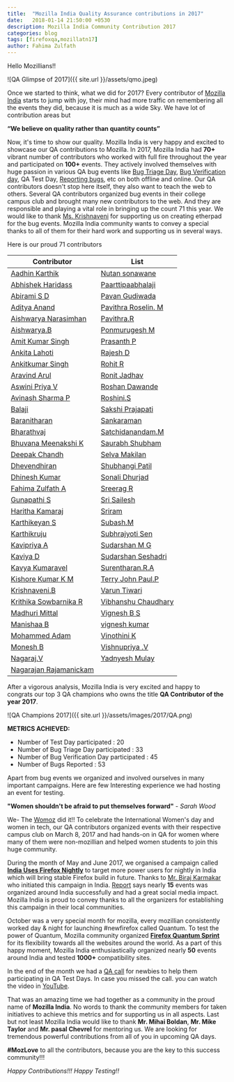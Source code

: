 ```yaml
---
title:  "Mozilla India Quality Assurance contributions in 2017"
date:   2018-01-14 21:50:00 +0530
description: Mozilla India Community Contribution 2017
categories: blog
tags: [firefoxqa,mozillatn17]
author: Fahima Zulfath
---
```


Hello Mozillians!!

![QA Glimpse of 2017]({{ site.url }}/assets/qmo.jpeg)


Once we started to think, what we did for 2017? Every contributor of [Mozilla India](https://wiki.mozilla.org/India) starts to jump with joy, their mind had more traffic on remembering all the events they did, because it is much as a wide Sky. We have lot of contribution areas but 

**“We believe on quality rather than quantity counts”**

Now, it's time to show our quality. Mozilla India is very happy and excited to showcase our QA contributions to Mozilla.
In 2017, Mozilla India had **70+** vibrant number of contributors who worked with full fire throughout the year and participated on **100+** events. They actively involved themselves with huge passion in various QA bug events like [Bug Triage Day](https://developer.mozilla.org/en-US/docs/Mozilla/QA/Bug_Triage_Day), [Bug Verification day](https://developer.mozilla.org/en-US/docs/Mozilla/QA/Bug_Verification_Day), QA Test Day, [Reporting bugs](https://developer.mozilla.org/en-US/docs/Mozilla/QA/Bug_writing_guidelines), etc on both offline and online. Our QA contributors doesn't stop here itself, they also want to teach the web to others. Several QA contributors organized bug events in their college campus club and brought many new contributors to the web. And they are responsible and playing a vital role in bringing up the count 71 this year. We would like to thank [Ms. Krishnaveni](https://twitter.com/venikrishbm) for supporting us on creating etherpad for the bug events. Mozilla India community wants to convey a special thanks to all of them for their hard work and supporting us in several ways.

Here is our proud 71 contributors

| Contributor | List|
| --- | --- |
| [Aadhin Karthik](https://twitter.com/AadhinKarthik) | [Nutan sonawane](https://twitter.com/Nutan_Sonawane) |
| [Abhishek Haridass](https://twitter.com/) | [Paarttipaabhalaji](https://twitter.com/paarilovely) |
| [Abirami S D](https://twitter.com/abidevsd) |  [Pavan Gudiwada](https://twitter.com/PavanKiran27) |
| [Aditya Anand](https://twitter.com/Aditya2519Anand) | [Pavithra Roselin. M](https://twitter.com/RoselinPavithra) |
| [Aishwarya Narasimhan](https://twitter.com/AndalNarasimhan) |  [Pavithra.R](https://twitter.com/) |
| [Aishwarya.B](https://twitter.com/Aishwarya_Bala5) | [Ponmurugesh M](https://twitter.com/ponmurugesh007) |
| [Amit Kumar Singh](https://twitter.com/amitsin6h) | [Prasanth P](https://twitter.com/prasanthp96) |
| [Ankita Lahoti](https://twitter.com/) | [Rajesh D](https://twitter.com/rajeshhacker023) |
| [Ankitkumar Singh](https://twitter.com/Anki7Singh) | [Rohit R](https://twitter.com/) |
| [Aravind Arul](https://twitter.com/Aravind007Arul) | [Ronit Jadhav](https://twitter.com/) |
| [Aswini Priya V](https://twitter.com/) | [Roshan Dawande](https://twitter.com/RoshanDawande) |
| [Avinash Sharma P](https://twitter.com/PAvinashSharma) | [Roshini.S](https://twitter.com/) |
| [Balaji](https://twitter.com/balaji2198) | [Sakshi Prajapati](https://twitter.com/) 
| [Baranitharan](https://twitter.com/baranicool) | [Sankaraman](https://twitter.com/) |
| [Bharathvaj](https://twitter.com/Bharath_gowan) | [Satchidanandam.M](https://twitter.com/) |
| [Bhuvana Meenakshi K](https://twitter.com/bhuvanakotees1) | [Saurabh Shubham](https://twitter.com/) |
| [Deepak Chandh](https://twitter.com/deepakchandh) | [Selva Makilan](https://twitter.com/selva_makilan) |
| [Dhevendhiran](https://twitter.com/dhevendhiran_m) | [Shubhangi Patil](https://twitter.com/PatilShubhangiS) |
| [Dhinesh Kumar](https://twitter.com/Dhinesh_Kumar_M) | [Sonali Dhurjad](https://twitter.com/) |
| [Fahima Zulfath A](https://twitter.com/FahimaZulfath) | [Sreerag R](https://twitter.com/) |
| [Gunapathi S](https://twitter.com/) | [Sri Sailesh](https://twitter.com/saileshbaskar1) |
| [Haritha Kamaraj](https://twitter.com/HarithaKamaraj) | [Sriram](https://twitter.com/imSriramB) |
| [Karthikeyan S](https://twitter.com/im_karthimadav7) | [Subash.M](https://twitter.com/subahiphop4) |
| [Karthikruju](https://twitter.com/) | [Subhrajyoti Sen](https://twitter.com/iamsubhrajyoti) |
| [Kavipriya A](https://twitter.com/Kavianandha0594) | [Sudarshan M G](https://twitter.com/) |
| [Kaviya D](https://twitter.com/) | [Sudarshan Seshadri](https://twitter.com/) |
| [Kavya Kumaravel](https://twitter.com/KavyaKmk97) | [Surentharan.R.A](https://twitter.com/surentharan7) | 
| [Kishore Kumar K M](https://twitter.com/the_kalmann) | [Terry John Paul.P](https://twitter.com/terryjohnpaul20) |
| [Krishnaveni.B](https://twitter.com/venikrishbm) | [Varun Tiwari](https://twitter.com/) |
| [Krithika Sowbarnika R](https://twitter.com/ragavaa25) | [Vibhanshu Chaudhary](https://twitter.com/vibhanshu95) |
| [Madhuri Mittal](https://twitter.com/Madhuri_QA) | [Vignesh B S](https://twitter.com/) |
| [Manishaa B](https://twitter.com/) | [vignesh kumar](https://twitter.com/) |
| [Mohammed Adam](https://twitter.com/iam_amdadam) | [Vinothini K](https://twitter.com/vinosri99) |
| [Monesh B](https://twitter.com/MoneshB7) | [Vishnupriya .V](https://twitter.com/vkpriya15) |
| [Nagaraj.V](https://twitter.com/nagarajnaidu921) | [Yadnyesh Mulay](https://twitter.com/) |
| [Nagarajan Rajamanickam](https://twitter.com/rnagarajan96) |

After a vigorous analysis, Mozilla India is very excited and happy to congrats our top 3 QA champions who owns the title **QA Contributor of the year 2017**. 

![QA Champions 2017]({{ site.url }}/assets/images/2017/QA.png)


**METRICS ACHIEVED:**

- Number of Test Day participated : 20
- Number of Bug Triage Day participated : 33
- Number of Bug Verification Day participated : 45
- Number of Bugs Reported : 53

Apart from bug events we organized and involved ourselves in many important campaigns. Here are few Interesting experience we had hosting an event for testing.

**"Women shouldn't be afraid to put themselves forward"** - *Sarah Wood*

We- The [Womoz](https://wiki.mozilla.org/WoMoz) did it!! To celebrate the International Women's day and women in tech, our QA contributors organized events with their respective campus club on March 8, 2017 and had hands-on in QA for women where many of them were non-mozillian and helped women students to join this huge community. 

During the month of May and June 2017, we organised a campaign called **[India Uses Firefox Nightly](https://wiki.mozilla.org/India/India_uses_Firefox_Nightly)** to target more power users for nightly in India which will bring stable Firefox build in future. Thanks to [Mr. Biraj Karmakar](https://twitter.com/birajkarmakar) who initiated this campaign in India. [Report](https://drive.google.com/file/d/0B1qJEkrT0AW8NzZrMHQ4bVpfZEE/view) says nearly **15** events was organized around India successfully and had a great social media impact. Mozilla India is proud to convey thanks to all the organizers for establishing this campaign in their local communities.

October was a very special month for mozilla, every mozillian consistently worked day & night for launching #newfirefox called Quantum. To test the power of Quantum, Mozilla community organized **[Firefox Quantum Sprint](https://firefoxsprint.mozilla.community/)** for its flexibility towards all the websites around the world. As a part of this happy moment, Mozilla India enthusiastically organized nearly **50** events around India and tested **1000+** compatibility sites.

In the end of the month we had a [QA call](https://fahimazulfath.wordpress.com/2017/12/24/qa-test-day-online-event/) for newbies to help them participating in QA Test Days.  In case you missed the call. you can watch the video in [YouTube](https://www.youtube.com/playlist?list=PLV5zqYRQOU3lJ1zWsLS9OUYYjmHtkhc0x&jct=ijtCDC9slLtDSnHkyt-t7bKGgMvezA). 
 
That was an amazing time we had together as a community in the proud name of **Mozilla India**. No words to thank the community members for taken initiatives to achieve this metrics and for supporting us in all aspects. Last but not least Mozilla India would like to thank **Mr. Mihai Boldan**, **Mr. Mike Taylor** and **Mr. pasal Chevrel** for mentoring us. We are looking for tremendous powerful contributions from all of you in upcoming QA days.

**#MozLove** to all the contributors, because you are the key to this success community!!!  

   *Happy Contributions!!! Happy Testing!!*
